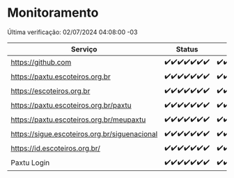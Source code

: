 # Monitoramento

Última verificação: 02/07/2024 04:08:00 -03

|Serviço|Status|Últimas 24h|
|---|---|---|
|https://github.com|<span title="2024-06-25: OK=24">✔️</span><span title="2024-06-26: OK=24">✔️</span><span title="2024-06-27: OK=24">✔️</span><span title="2024-06-28: OK=24">✔️</span><span title="2024-06-29: OK=24">✔️</span><span title="2024-06-30: OK=24">✔️</span><span title="2024-07-01: OK=7">✔️</span>|<span title="01/07/2024 05:10:00 -03 : 200">✔️</span><span title="01/07/2024 06:09:00 -03 : 200">✔️</span><span title="01/07/2024 07:09:00 -03 : 200">✔️</span><span title="01/07/2024 08:06:00 -03 : 200">✔️</span><span title="01/07/2024 09:13:00 -03 : 200">✔️</span><span title="01/07/2024 10:11:00 -03 : 200">✔️</span><span title="01/07/2024 11:06:00 -03 : 200">✔️</span><span title="01/07/2024 12:07:00 -03 : 200">✔️</span><span title="01/07/2024 13:08:00 -03 : 200">✔️</span><span title="01/07/2024 14:06:00 -03 : 200">✔️</span><span title="01/07/2024 15:09:00 -03 : 200">✔️</span><span title="01/07/2024 16:05:00 -03 : 200">✔️</span><span title="01/07/2024 17:07:00 -03 : 200">✔️</span><span title="01/07/2024 18:06:00 -03 : 200">✔️</span><span title="01/07/2024 19:06:00 -03 : 200">✔️</span><span title="01/07/2024 20:07:00 -03 : 200">✔️</span><span title="01/07/2024 21:33:00 -03 : 200">✔️</span><span title="01/07/2024 22:55:00 -03 : 200">✔️</span><span title="01/07/2024 23:26:00 -03 : 200">✔️</span><span title="02/07/2024 00:08:00 -03 : 200">✔️</span><span title="02/07/2024 01:09:00 -03 : 200">✔️</span><span title="02/07/2024 02:08:00 -03 : 200">✔️</span><span title="02/07/2024 03:11:00 -03 : 200">✔️</span><span title="02/07/2024 04:08:00 -03 : 200">✔️</span>|
|https://paxtu.escoteiros.org.br|<span title="2024-06-25: OK=24">✔️</span><span title="2024-06-26: OK=24">✔️</span><span title="2024-06-27: OK=24">✔️</span><span title="2024-06-28: OK=24">✔️</span><span title="2024-06-29: OK=24">✔️</span><span title="2024-06-30: OK=24">✔️</span><span title="2024-07-01: OK=7">✔️</span>|<span title="01/07/2024 05:10:00 -03 : 200">✔️</span><span title="01/07/2024 06:09:00 -03 : 200">✔️</span><span title="01/07/2024 07:09:00 -03 : 200">✔️</span><span title="01/07/2024 08:06:00 -03 : 200">✔️</span><span title="01/07/2024 09:13:00 -03 : 200">✔️</span><span title="01/07/2024 10:11:00 -03 : 200">✔️</span><span title="01/07/2024 11:06:00 -03 : 200">✔️</span><span title="01/07/2024 12:07:00 -03 : 200">✔️</span><span title="01/07/2024 13:08:00 -03 : 200">✔️</span><span title="01/07/2024 14:06:00 -03 : 200">✔️</span><span title="01/07/2024 15:09:00 -03 : 200">✔️</span><span title="01/07/2024 16:05:00 -03 : 200">✔️</span><span title="01/07/2024 17:07:00 -03 : 200">✔️</span><span title="01/07/2024 18:06:00 -03 : 200">✔️</span><span title="01/07/2024 19:06:00 -03 : 200">✔️</span><span title="01/07/2024 20:07:00 -03 : 200">✔️</span><span title="01/07/2024 21:33:00 -03 : 200">✔️</span><span title="01/07/2024 22:55:00 -03 : 200">✔️</span><span title="01/07/2024 23:26:00 -03 : 200">✔️</span><span title="02/07/2024 00:08:00 -03 : 200">✔️</span><span title="02/07/2024 01:09:00 -03 : 200">✔️</span><span title="02/07/2024 02:08:00 -03 : 200">✔️</span><span title="02/07/2024 03:11:00 -03 : 200">✔️</span><span title="02/07/2024 04:08:00 -03 : 200">✔️</span>|
|https://escoteiros.org.br|<span title="2024-06-25: OK=24">✔️</span><span title="2024-06-26: OK=24">✔️</span><span title="2024-06-27: OK=24">✔️</span><span title="2024-06-28: OK=24">✔️</span><span title="2024-06-29: OK=24">✔️</span><span title="2024-06-30: OK=24">✔️</span><span title="2024-07-01: OK=7">✔️</span>|<span title="01/07/2024 05:10:00 -03 : 200">✔️</span><span title="01/07/2024 06:09:00 -03 : 200">✔️</span><span title="01/07/2024 07:09:00 -03 : 200">✔️</span><span title="01/07/2024 08:06:00 -03 : 200">✔️</span><span title="01/07/2024 09:13:00 -03 : 200">✔️</span><span title="01/07/2024 10:11:00 -03 : 200">✔️</span><span title="01/07/2024 11:06:00 -03 : 200">✔️</span><span title="01/07/2024 12:07:00 -03 : 200">✔️</span><span title="01/07/2024 13:08:00 -03 : 200">✔️</span><span title="01/07/2024 14:06:00 -03 : 200">✔️</span><span title="01/07/2024 15:09:00 -03 : 200">✔️</span><span title="01/07/2024 16:05:00 -03 : 200">✔️</span><span title="01/07/2024 17:07:00 -03 : 200">✔️</span><span title="01/07/2024 18:06:00 -03 : 200">✔️</span><span title="01/07/2024 19:06:00 -03 : 200">✔️</span><span title="01/07/2024 20:07:00 -03 : 200">✔️</span><span title="01/07/2024 21:33:00 -03 : 200">✔️</span><span title="01/07/2024 22:55:00 -03 : 200">✔️</span><span title="01/07/2024 23:26:00 -03 : 200">✔️</span><span title="02/07/2024 00:08:00 -03 : 200">✔️</span><span title="02/07/2024 01:09:00 -03 : 200">✔️</span><span title="02/07/2024 02:08:00 -03 : 200">✔️</span><span title="02/07/2024 03:11:00 -03 : 200">✔️</span><span title="02/07/2024 04:08:00 -03 : 200">✔️</span>|
|https://paxtu.escoteiros.org.br/paxtu|<span title="2024-06-25: OK=24">✔️</span><span title="2024-06-26: OK=24">✔️</span><span title="2024-06-27: OK=24">✔️</span><span title="2024-06-28: OK=24">✔️</span><span title="2024-06-29: OK=24">✔️</span><span title="2024-06-30: OK=24">✔️</span><span title="2024-07-01: OK=7">✔️</span>|<span title="01/07/2024 05:10:00 -03 : 200">✔️</span><span title="01/07/2024 06:09:00 -03 : 200">✔️</span><span title="01/07/2024 07:09:00 -03 : 200">✔️</span><span title="01/07/2024 08:06:00 -03 : 200">✔️</span><span title="01/07/2024 09:14:00 -03 : 200">✔️</span><span title="01/07/2024 10:11:00 -03 : 200">✔️</span><span title="01/07/2024 11:07:00 -03 : 200">✔️</span><span title="01/07/2024 12:07:00 -03 : 200">✔️</span><span title="01/07/2024 13:08:00 -03 : 200">✔️</span><span title="01/07/2024 14:06:00 -03 : 200">✔️</span><span title="01/07/2024 15:09:00 -03 : 200">✔️</span><span title="01/07/2024 16:05:00 -03 : 200">✔️</span><span title="01/07/2024 17:07:00 -03 : 200">✔️</span><span title="01/07/2024 18:06:00 -03 : 200">✔️</span><span title="01/07/2024 19:06:00 -03 : 200">✔️</span><span title="01/07/2024 20:07:00 -03 : 200">✔️</span><span title="01/07/2024 21:33:00 -03 : 200">✔️</span><span title="01/07/2024 22:55:00 -03 : 200">✔️</span><span title="01/07/2024 23:26:00 -03 : 200">✔️</span><span title="02/07/2024 00:08:00 -03 : 200">✔️</span><span title="02/07/2024 01:09:00 -03 : 200">✔️</span><span title="02/07/2024 02:08:00 -03 : 200">✔️</span><span title="02/07/2024 03:11:00 -03 : 200">✔️</span><span title="02/07/2024 04:08:00 -03 : 200">✔️</span>|
|https://paxtu.escoteiros.org.br/meupaxtu|<span title="2024-06-25: OK=24">✔️</span><span title="2024-06-26: OK=24">✔️</span><span title="2024-06-27: OK=24">✔️</span><span title="2024-06-28: OK=24">✔️</span><span title="2024-06-29: OK=24">✔️</span><span title="2024-06-30: OK=24">✔️</span><span title="2024-07-01: OK=7">✔️</span>|<span title="01/07/2024 05:10:00 -03 : 200">✔️</span><span title="01/07/2024 06:09:00 -03 : 200">✔️</span><span title="01/07/2024 07:09:00 -03 : 200">✔️</span><span title="01/07/2024 08:06:00 -03 : 200">✔️</span><span title="01/07/2024 09:14:00 -03 : 200">✔️</span><span title="01/07/2024 10:11:00 -03 : 200">✔️</span><span title="01/07/2024 11:07:00 -03 : 200">✔️</span><span title="01/07/2024 12:07:00 -03 : 200">✔️</span><span title="01/07/2024 13:08:00 -03 : 200">✔️</span><span title="01/07/2024 14:06:00 -03 : 200">✔️</span><span title="01/07/2024 15:09:00 -03 : 200">✔️</span><span title="01/07/2024 16:05:00 -03 : 200">✔️</span><span title="01/07/2024 17:07:00 -03 : 200">✔️</span><span title="01/07/2024 18:06:00 -03 : 200">✔️</span><span title="01/07/2024 19:06:00 -03 : 200">✔️</span><span title="01/07/2024 20:07:00 -03 : 200">✔️</span><span title="01/07/2024 21:33:00 -03 : 200">✔️</span><span title="01/07/2024 22:55:00 -03 : 200">✔️</span><span title="01/07/2024 23:26:00 -03 : 200">✔️</span><span title="02/07/2024 00:08:00 -03 : 200">✔️</span><span title="02/07/2024 01:09:00 -03 : 200">✔️</span><span title="02/07/2024 02:08:00 -03 : 200">✔️</span><span title="02/07/2024 03:11:00 -03 : 200">✔️</span><span title="02/07/2024 04:08:00 -03 : 200">✔️</span>|
|https://sigue.escoteiros.org.br/siguenacional|<span title="2024-06-25: OK=24">✔️</span><span title="2024-06-26: OK=24">✔️</span><span title="2024-06-27: OK=24">✔️</span><span title="2024-06-28: OK=24">✔️</span><span title="2024-06-29: OK=24">✔️</span><span title="2024-06-30: OK=24">✔️</span><span title="2024-07-01: OK=7">✔️</span>|<span title="01/07/2024 05:10:00 -03 : 200">✔️</span><span title="01/07/2024 06:09:00 -03 : 200">✔️</span><span title="01/07/2024 07:09:00 -03 : 200">✔️</span><span title="01/07/2024 08:06:00 -03 : 200">✔️</span><span title="01/07/2024 09:14:00 -03 : 200">✔️</span><span title="01/07/2024 10:11:00 -03 : 200">✔️</span><span title="01/07/2024 11:07:00 -03 : 200">✔️</span><span title="01/07/2024 12:07:00 -03 : 200">✔️</span><span title="01/07/2024 13:08:00 -03 : 200">✔️</span><span title="01/07/2024 14:06:00 -03 : 200">✔️</span><span title="01/07/2024 15:09:00 -03 : 200">✔️</span><span title="01/07/2024 16:05:00 -03 : 200">✔️</span><span title="01/07/2024 17:07:00 -03 : 200">✔️</span><span title="01/07/2024 18:06:00 -03 : 200">✔️</span><span title="01/07/2024 19:06:00 -03 : 200">✔️</span><span title="01/07/2024 20:07:00 -03 : 200">✔️</span><span title="01/07/2024 21:33:00 -03 : 200">✔️</span><span title="01/07/2024 22:55:00 -03 : 200">✔️</span><span title="01/07/2024 23:26:00 -03 : 200">✔️</span><span title="02/07/2024 00:08:00 -03 : 200">✔️</span><span title="02/07/2024 01:09:00 -03 : 200">✔️</span><span title="02/07/2024 02:08:00 -03 : 200">✔️</span><span title="02/07/2024 03:11:00 -03 : 200">✔️</span><span title="02/07/2024 04:08:00 -03 : 200">✔️</span>|
|https://id.escoteiros.org.br/|<span title="2024-06-25: OK=24">✔️</span><span title="2024-06-26: OK=24">✔️</span><span title="2024-06-27: OK=24">✔️</span><span title="2024-06-28: OK=24">✔️</span><span title="2024-06-29: OK=24">✔️</span><span title="2024-06-30: OK=24">✔️</span><span title="2024-07-01: OK=7">✔️</span>|<span title="01/07/2024 05:10:00 -03 : 200">✔️</span><span title="01/07/2024 06:09:00 -03 : 200">✔️</span><span title="01/07/2024 07:09:00 -03 : 200">✔️</span><span title="01/07/2024 08:06:00 -03 : 200">✔️</span><span title="01/07/2024 09:14:00 -03 : 200">✔️</span><span title="01/07/2024 10:11:00 -03 : 200">✔️</span><span title="01/07/2024 11:07:00 -03 : 200">✔️</span><span title="01/07/2024 12:07:00 -03 : 200">✔️</span><span title="01/07/2024 13:08:00 -03 : 200">✔️</span><span title="01/07/2024 14:06:00 -03 : 200">✔️</span><span title="01/07/2024 15:09:00 -03 : 200">✔️</span><span title="01/07/2024 16:05:00 -03 : 200">✔️</span><span title="01/07/2024 17:07:00 -03 : 200">✔️</span><span title="01/07/2024 18:06:00 -03 : 200">✔️</span><span title="01/07/2024 19:06:00 -03 : 200">✔️</span><span title="01/07/2024 20:07:00 -03 : 200">✔️</span><span title="01/07/2024 21:33:00 -03 : 200">✔️</span><span title="01/07/2024 22:55:00 -03 : 200">✔️</span><span title="01/07/2024 23:26:00 -03 : 200">✔️</span><span title="02/07/2024 00:08:00 -03 : 200">✔️</span><span title="02/07/2024 01:09:00 -03 : 200">✔️</span><span title="02/07/2024 02:08:00 -03 : 200">✔️</span><span title="02/07/2024 03:11:00 -03 : 200">✔️</span><span title="02/07/2024 04:08:00 -03 : 200">✔️</span>|
|Paxtu Login|<span title="2024-06-25: OK=24">✔️</span><span title="2024-06-26: OK=24">✔️</span><span title="2024-06-27: OK=24">✔️</span><span title="2024-06-28: OK=24">✔️</span><span title="2024-06-29: OK=24">✔️</span><span title="2024-06-30: OK=24">✔️</span><span title="2024-07-01: OK=7">✔️</span>|<span title="01/07/2024 05:10:00 -03 : 200">✔️</span><span title="01/07/2024 06:09:00 -03 : 200">✔️</span><span title="01/07/2024 07:09:00 -03 : 200">✔️</span><span title="01/07/2024 08:06:00 -03 : 200">✔️</span><span title="01/07/2024 09:14:00 -03 : 200">✔️</span><span title="01/07/2024 10:11:00 -03 : 200">✔️</span><span title="01/07/2024 11:07:00 -03 : 200">✔️</span><span title="01/07/2024 12:07:00 -03 : 200">✔️</span><span title="01/07/2024 13:08:00 -03 : 200">✔️</span><span title="01/07/2024 14:06:00 -03 : 200">✔️</span><span title="01/07/2024 15:09:00 -03 : 200">✔️</span><span title="01/07/2024 16:05:00 -03 : 200">✔️</span><span title="01/07/2024 17:07:00 -03 : 200">✔️</span><span title="01/07/2024 18:06:00 -03 : 200">✔️</span><span title="01/07/2024 19:06:00 -03 : 200">✔️</span><span title="01/07/2024 20:07:00 -03 : 200">✔️</span><span title="01/07/2024 21:33:00 -03 : 200">✔️</span><span title="01/07/2024 22:55:00 -03 : 200">✔️</span><span title="01/07/2024 23:26:00 -03 : 200">✔️</span><span title="02/07/2024 00:08:00 -03 : 200">✔️</span><span title="02/07/2024 01:09:00 -03 : 200">✔️</span><span title="02/07/2024 02:08:00 -03 : 200">✔️</span><span title="02/07/2024 03:11:00 -03 : 200">✔️</span><span title="02/07/2024 04:08:00 -03 : 200">✔️</span>|
